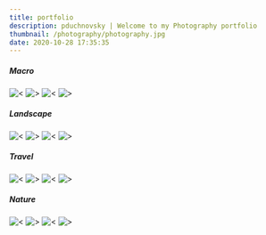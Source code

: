 ```yaml
---
title: portfolio
description: pduchnovsky | Welcome to my Photography portfolio
thumbnail: /photography/photography.jpg
date: 2020-10-28 17:35:35
---
```

<H5>Macro</H5>

![<](/photography/DSC01515.jpg)
![>](/photography/DSC04396.jpg)
![<](/photography/DSC01066.jpg)
![>](/photography/DSCF1638.jpg)

<H5>Landscape</H5>

![<](/photography/DSC00221.jpg)
![>](/photography/DSC05738.jpg)
![<](/photography/DSC02913.jpg)
![>](/photography/DSC99990.jpg)

<H5>Travel</H5>

![<](/photography/DSC05372.jpg)
![>](/photography/DSC03048.jpg)
![<](/photography/DSC01361.jpg)
![>](/photography/DSC03750.jpg)

<H5>Nature</H5>

![<](/photography/DSC06055.jpg)
![>](/photography/DSC04214.jpg)
![<](/photography/DSC03949.jpg)
![>](/photography/DSC00220.jpg)
